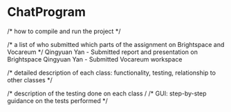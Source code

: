 # ChatProgram
/* how to compile and run the project */

/* a list of who submitted which parts of the assignment on Brightspace and Vocareum */ 
Qingyuan Yan - Submitted report and presentation on Brightspace
Qingyuan Yan - Submitted Vocareum workspace

/* detailed description of each class: functionality, testing, relationship to other classes */

/* description of the testing done on each class /
/* GUI: step-by-step guidance on the tests performed */
